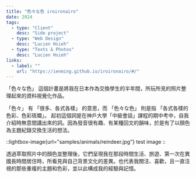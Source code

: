```yaml
---
title: "色々な色 iroironairo"
date: 2024
tags:
  - type: "Client"
    desc: "Side project"
  - type: "Web Design"
    desc: "Lucien Hsieh"
  - type: "Texts & Photos"
    desc: "Lucien Hsieh"
links:
  - label: ""
    url: "https://ienming.github.io/iroironairo/#/"
---
```


「色々な色」 這個計畫是將我在日本作為交換學生的半年間，所玩所見的照片整理起來的資料視覺化作品。

「色々」 有 「很多、各式各樣」 的意思，而 「色々な色」 則是指 「各式各樣的色彩、色彩斑斕」。 起初這個詞是在神戶大學「中級會話」課程的期中考中，自我介紹時無意間講出來的詞。因為發音很有趣、有某種回文的韻味，於是有了以顏色為主題紀錄交換生活的想法。

::lightbox-image{url="samples/animals/reindeer.jpg"}
test image
::

透過萃取照片中的顏色並整理後，它們呈現我在那段時間生活、旅遊、第一次在異國長時間居住時，所看見與自己背景文化的差異。也代表我關注、喜歡，且一直注視的那些重複的主題和色彩，並以此構成我的經驗與記憶。